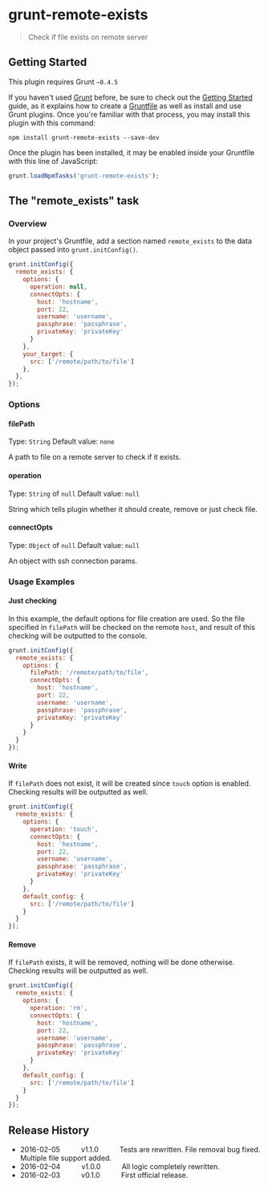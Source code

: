 # grunt-remote-exists

> Check if file exists on remote server

## Getting Started
This plugin requires Grunt `~0.4.5`

If you haven't used [Grunt](http://gruntjs.com/) before, be sure to check out the [Getting Started](http://gruntjs.com/getting-started) guide, as it explains how to create a [Gruntfile](http://gruntjs.com/sample-gruntfile) as well as install and use Grunt plugins. Once you're familiar with that process, you may install this plugin with this command:

```shell
npm install grunt-remote-exists --save-dev
```

Once the plugin has been installed, it may be enabled inside your Gruntfile with this line of JavaScript:

```js
grunt.loadNpmTasks('grunt-remote-exists');
```

## The "remote_exists" task

### Overview
In your project's Gruntfile, add a section named `remote_exists` to the data object passed into `grunt.initConfig()`.

```js
grunt.initConfig({
  remote_exists: {
    options: {
      operation: null,
      connectOpts: {
        host: 'hostname',
        port: 22,
        username: 'username',
        passphrase: 'passphrase',
        privateKey: 'privateKey'
      }
    },
    your_target: {
      src: ['/remote/path/to/file']
    },
  },
});
```

### Options

#### filePath
Type: `String`
Default value: `none`

A path to file on a remote server to check if it exists.

#### operation
Type: `String` of `null`
Default value: `null`

String which tells plugin whether it should create, remove or just check file.

#### connectOpts
Type: `Object` of `null`
Default value: `null`

An object with ssh connection params.

### Usage Examples

#### Just checking
In this example, the default options for file creation are used. So the file specified in `filePath` will be checked on the remote `host`, and result of this checking will be outputted to the console.

```js
grunt.initConfig({
  remote_exists: {
    options: {
      filePath: '/remote/path/to/file',
      connectOpts: {
        host: 'hostname',
        port: 22,
        username: 'username',
        passphrase: 'passphrase',
        privateKey: 'privateKey'
      }
    }
  }
});
```

#### Write
If `filePath` does not exist, it will be created since `touch` option is enabled. Checking results will be outputted as well.

```js
grunt.initConfig({
  remote_exists: {
    options: {
      operation: 'touch',
      connectOpts: {
        host: 'hostname',
        port: 22,
        username: 'username',
        passphrase: 'passphrase',
        privateKey: 'privateKey'
      }
    },
    default_config: {
      src: ['/remote/path/to/file']
    }
  }
});
```

#### Remove
If `filePath` exists, it will be removed, nothing will be done otherwise. Checking results will be outputted as well.

```js
grunt.initConfig({
  remote_exists: {
    options: {
      operation: 'rm',
      connectOpts: {
        host: 'hostname',
        port: 22,
        username: 'username',
        passphrase: 'passphrase',
        privateKey: 'privateKey'
      }
    },
    default_config: {
      src: ['/remote/path/to/file']
    }
  }
});
```

## Release History
* 2016-02-05   v1.1.0   Tests are rewritten. File removal bug fixed. Multiple file support added.
* 2016-02-04   v1.0.0   All logic completely rewritten.
* 2016-02-03   v0.1.0   First official release.
